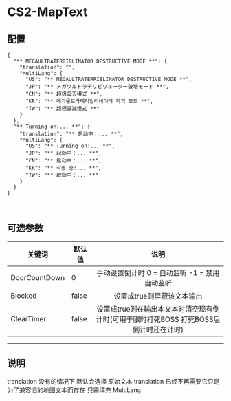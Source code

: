 # CS2-MapText
## 配置
``` 
{
  "** MEGAULTRATERRIBLINATOR DESTRUCTIVE MODE **": {
    "translation": "",
    "MultiLang": {
      "US": "** MEGAULTRATERRIBLINATOR DESTRUCTIVE MODE **",
      "JP": "** メガウルトラテリビリネーター破壊モード **",
      "CN": "** 超极毁灭模式 **",
      "KR": "** 메가울트라테리빌리네이터 파괴 모드 **",
      "TW": "** 超極毀滅模式 **"
    }
  },
  "** Turning on:... **": {
    "translation": "** 启动中：... **",
    "MultiLang": {
      "US": "** Turning on:... **",
      "JP": "** 起動中：... **",
      "CN": "** 启动中：... **",
      "KR": "** 작동 중:... **",
      "TW": "** 啟動中：... **"
    }
  }
}



```
## 可选参数
| 关键词 | 默认值|说明                                                                       |
|----------|-----|:----------------------------------------------------------------------------:|
| DoorCountDown  | 0 |手动设置倒计时 0 = 自动监听  -1 = 禁用自动监听  |
| Blocked  | false |设置成true则屏蔽该文本输出  |
| ClearTimer  | false |设置成true则在输出本文本时清空现有倒计时(可用于限时打死BOSS 打死BOSS后倒计时还在计时)  |
---

## 说明
translation 没有的情况下 默认会选择 原始文本 translation 已经不再需要它只是为了兼容旧的地图文本而存在 只需填充 MultiLang
